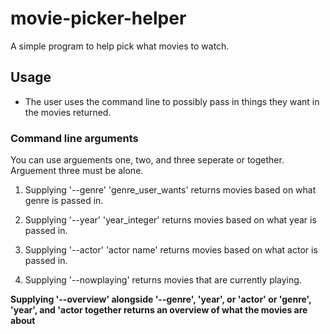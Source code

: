# movie-picker-helper
A simple program to help pick what movies to watch.
## Usage
* The user uses the command line to possibly pass in things they want in the movies returned.
### Command line arguments
You can use arguements one, two, and three seperate or together. Arguement three must be alone.
1. Supplying '--genre' 'genre_user_wants' returns movies based on what genre is passed in.
2. Supplying '--year' 'year_integer' returns movies based on what year is passed in.
3. Supplying '--actor' 'actor name' returns movies based on what actor is passed in.


4. Supplying '--nowplaying' returns movies that are currently playing.

**Supplying '--overview' alongside '--genre', 'year', or 'actor' or 'genre', 'year', and 'actor together returns an overview of what the movies are about**
